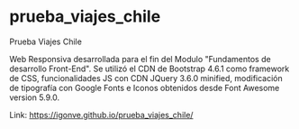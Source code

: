 # prueba_viajes_chile
Prueba Viajes Chile


Web Responsiva desarrollada para el fin del Modulo "Fundamentos de desarrollo Front-End". 
Se utilizó el CDN de Bootstrap 4.6.1 como framework de CSS, funcionalidades JS con CDN JQuery 3.6.0 minified, 
modificación de tipografía con Google Fonts e Iconos obtenidos desde Font Awesome version 5.9.0.

Link: https://igonve.github.io/prueba_viajes_chile/
